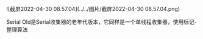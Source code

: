 ![截屏2022-04-30 08.57.04](../../图片/截屏2022-04-30 08.57.04.png)



Serial Old是Serial收集器的老年代版本，它同样是一个单线程收集器，使用标记-整理算法